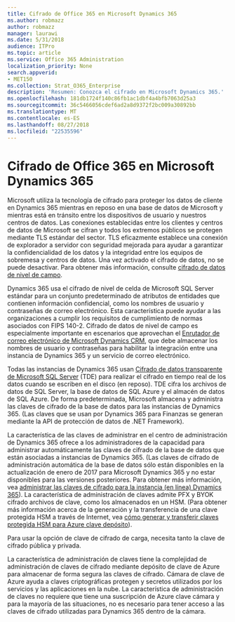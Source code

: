 ```yaml
---
title: Cifrado de Office 365 en Microsoft Dynamics 365
ms.author: robmazz
author: robmazz
manager: laurawi
ms.date: 5/31/2018
audience: ITPro
ms.topic: article
ms.service: Office 365 Administration
localization_priority: None
search.appverid:
- MET150
ms.collection: Strat_O365_Enterprise
description: 'Resumen: Conozca el cifrado en Microsoft Dynamics 365.'
ms.openlocfilehash: 181db1724f140c86fb1ac1dbf4a4bfb7063d25a3
ms.sourcegitcommit: 36c5466056cdef6ad2a8d9372f2bc009a30892bb
ms.translationtype: MT
ms.contentlocale: es-ES
ms.lasthandoff: 08/27/2018
ms.locfileid: "22535596"
---
```

# <a name="office-365-encryption-in-microsoft-dynamics-365"></a>Cifrado de Office 365 en Microsoft Dynamics 365

Microsoft utiliza la tecnología de cifrado para proteger los datos de cliente en Dynamics 365 mientras en reposo en una base de datos de Microsoft y mientras está en tránsito entre los dispositivos de usuario y nuestros centros de datos. Las conexiones establecidas entre los clientes y centros de datos de Microsoft se cifran y todos los extremos públicos se protegen mediante TLS estándar del sector. TLS eficazmente establece una conexión de explorador a servidor con seguridad mejorada para ayudar a garantizar la confidencialidad de los datos y la integridad entre los equipos de sobremesa y centros de datos. Una vez activado el cifrado de datos, no se puede desactivar. Para obtener más información, consulte [cifrado de datos de nivel de campo](https://msdn.microsoft.com/en-us/library/dn481562.aspx).

Dynamics 365 usa el cifrado de nivel de celda de Microsoft SQL Server estándar para un conjunto predeterminado de atributos de entidades que contienen información confidencial, como los nombres de usuario y contraseñas de correo electrónico. Esta característica puede ayudar a las organizaciones a cumplir los requisitos de cumplimiento de normas asociados con FIPS 140-2. Cifrado de datos de nivel de campo es especialmente importante en escenarios que aprovechan el [Enrutador de correo electrónico de Microsoft Dynamics CRM](https://technet.microsoft.com/en-us/library/hh699800.aspx), que debe almacenar los nombres de usuario y contraseñas para habilitar la integración entre una instancia de Dynamics 365 y un servicio de correo electrónico. 

Todas las instancias de Dynamics 365 usan [Cifrado de datos transparente de Microsoft SQL Server](https://docs.microsoft.com/sql/relational-databases/security/encryption/transparent-data-encryption?view=sql-server-2017) (TDE) para realizar el cifrado en tiempo real de los datos cuando se escriben en el disco (en reposo). TDE cifra los archivos de datos de SQL Server, la base de datos de SQL Azure y el almacén de datos de SQL Azure. De forma predeterminada, Microsoft almacena y administra las claves de cifrado de la base de datos para las instancias de Dynamics 365. (Las claves que se usan por Dynamics 365 para Finanzas se generan mediante la API de protección de datos de .NET Framework). 

La característica de las claves de administrar en el centro de administración de Dynamics 365 ofrece a los administradores de la capacidad para administrar automáticamente las claves de cifrado de la base de datos que están asociadas a instancias de Dynamics 365. (Las claves de cifrado de administración automática de la base de datos sólo están disponibles en la actualización de enero de 2017 para Microsoft Dynamics 365 y no estar disponibles para las versiones posteriores. Para obtener más información, vea [administrar las claves de cifrado para la instancia (en línea) Dynamics 365](https://docs.microsoft.com/dynamics365/customer-engagement/admin/manage-encryption-keys-instance)). La característica de administración de claves admite PFX y BYOK cifrado archivos de clave, como los almacenados en un HSM. (Para obtener más información acerca de la generación y la transferencia de una clave protegida HSM a través de Internet, vea [cómo generar y transferir claves protegida HSM para Azure clave depósito](https://docs.microsoft.com/azure/key-vault/key-vault-hsm-protected-keys)). 

Para usar la opción de clave de cifrado de carga, necesita tanto la clave de cifrado pública y privada.

La característica de administración de claves tiene la complejidad de administración de claves de cifrado mediante depósito de clave de Azure para almacenar de forma segura las claves de cifrado. Cámara de clave de Azure ayuda a claves criptográficas protegen y secretos utilizados por los servicios y las aplicaciones en la nube. La característica de administración de claves no requiere que tiene una suscripción de Azure clave cámara y para la mayoría de las situaciones, no es necesario para tener acceso a las claves de cifrado utilizadas para Dynamics 365 dentro de la cámara.
